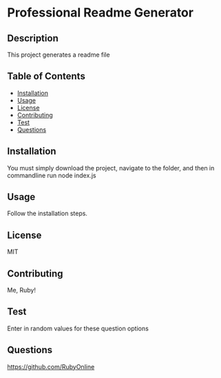 # Professional Readme Generator
  ## Description
  This project generates a readme file
  
  ## Table of Contents
  
  - [Installation](#Installation)
  - [Usage](#Usage)
  - [License](#License)
  - [Contributing](#Contributing)
  - [Test](#Test)
  - [Questions](#Questions)
  
  ## Installation
  You must simply download the project, navigate to the folder, and then in commandline run node index.js

  ## Usage
  Follow the installation steps.

  ## License
  MIT
  
  

  ## Contributing
  Me, Ruby!
  
  ## Test
  Enter in random values for these question options
  
  ## Questions
  https://github.com/RubyOnline
